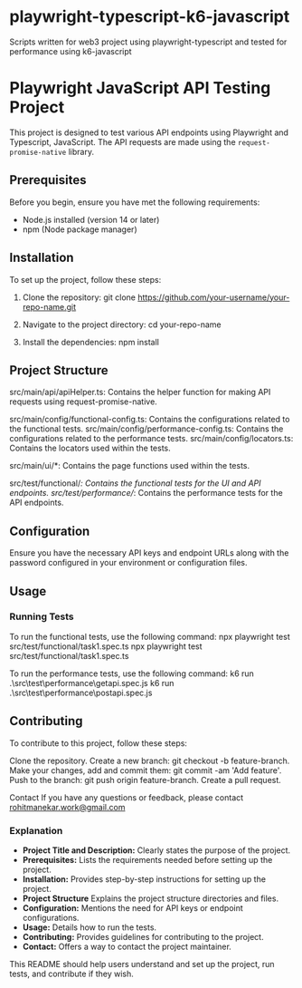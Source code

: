 # playwright-typescript-k6-javascript
Scripts written for web3 project using playwright-typescript and tested for performance using k6-javascript

# Playwright JavaScript API Testing Project

This project is designed to test various API endpoints using Playwright and Typescript, JavaScript. The API requests are made using the `request-promise-native` library.

## Prerequisites

Before you begin, ensure you have met the following requirements:

- Node.js installed (version 14 or later)
- npm (Node package manager)

## Installation

To set up the project, follow these steps:

1. Clone the repository:
     git clone https://github.com/your-username/your-repo-name.git

2. Navigate to the project directory:
    cd your-repo-name    

3. Install the dependencies:
    npm install

## Project Structure
src/main/api/apiHelper.ts: Contains the helper function for making API requests using request-promise-native.

src/main/config/functional-config.ts: Contains the configurations related to the functional tests.
src/main/config/performance-config.ts: Contains the configurations related to the performance tests.
src/main/config/locators.ts: Contains the locators used within the tests.

src/main/ui/*: Contains the page functions used within the tests.

src/test/functional/*: Contains the functional tests for the UI and API endpoints.
src/test/performance/*: Contains the performance tests for the API endpoints.

## Configuration

Ensure you have the necessary API keys and endpoint URLs along with the password configured in your environment or configuration files.

## Usage

### Running Tests

To run the functional tests, use the following command:
npx playwright test src/test/functional/task1.spec.ts
npx playwright test src/test/functional/task1.spec.ts

To run the performance tests, use the following command:
k6 run .\src\test\performance\getapi.spec.js
k6 run .\src\test\performance\postapi.spec.js

## Contributing
To contribute to this project, follow these steps:

Clone the repository.
Create a new branch: git checkout -b feature-branch.
Make your changes, add and commit them: git commit -am 'Add feature'.
Push to the branch: git push origin feature-branch.
Create a pull request.

Contact
If you have any questions or feedback, please contact rohitmanekar.work@gmail.com


### Explanation

- **Project Title and Description:** Clearly states the purpose of the project.
- **Prerequisites:** Lists the requirements needed before setting up the project.
- **Installation:** Provides step-by-step instructions for setting up the project.
- **Project Structure** Explains the project structure directories and files.
- **Configuration:** Mentions the need for API keys or endpoint configurations.
- **Usage:** Details how to run the tests.
- **Contributing:** Provides guidelines for contributing to the project.
- **Contact:** Offers a way to contact the project maintainer.

This README should help users understand and set up the project, run tests, and contribute if they wish.
